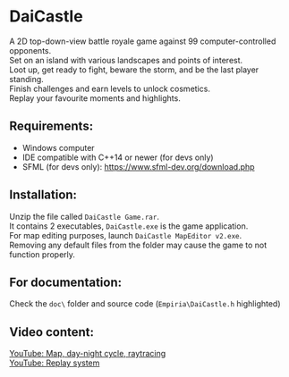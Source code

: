 # DaiCastle
A 2D top-down-view battle royale game against 99 computer-controlled opponents.  
Set on an island with various landscapes and points of interest.  
Loot up, get ready to fight, beware the storm, and be the last player standing.  
Finish challenges and earn levels to unlock cosmetics.  
Replay your favourite moments and highlights.

## Requirements:
- Windows computer  
- IDE compatible with C++14 or newer (for devs only)
- SFML (for devs only): https://www.sfml-dev.org/download.php

## Installation:
Unzip the file called `DaiCastle Game.rar`.  
It contains 2 executables, `DaiCastle.exe` is the game application.  
For map editing purposes, launch `DaiCastle MapEditor v2.exe`.  
Removing any default files from the folder may cause the game to not function properly.

## For documentation:
Check the `doc\` folder and source code (`Empiria\DaiCastle.h` highlighted) 

## Video content:
[YouTube: Map, day-night cycle, raytracing](https://www.youtube.com/watch?v=7elYxK1GJxU)  
[YouTube: Replay system](https://www.youtube.com/watch?v=ONWtF9bp-ng)
